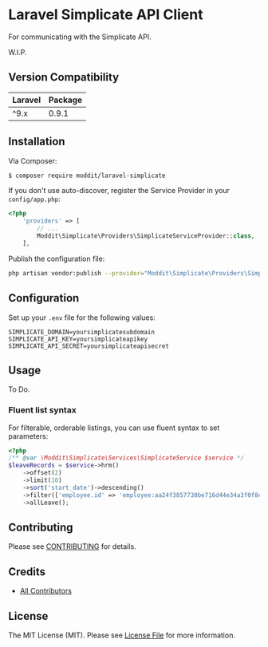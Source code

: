 # Laravel Simplicate API Client

For communicating with the Simplicate API.

W.I.P.


## Version Compatibility

 Laravel             | Package 
:--------------------|:--------
 ^9.x                 | 0.9.1



## Installation

Via Composer:

``` bash
$ composer require moddit/laravel-simplicate
```

If you don't use auto-discover, register the Service Provider in your `config/app.php`:

```php
<?php
    'providers' => [
        // ...
        Moddit\Simplicate\Providers\SimplicateServiceProvider::class,
    ],
```


Publish the configuration file:

``` bash
php artisan vendor:publish --provider="Moddit\Simplicate\Providers\SimplicateServiceProvider"
```

## Configuration

Set up your `.env` file for the following values:

```dotenv
SIMPLICATE_DOMAIN=yoursimplicatesubdomain
SIMPLICATE_API_KEY=yoursimplicateapikey
SIMPLICATE_API_SECRET=yoursimplicateapisecret
```

## Usage

To Do.

### Fluent list syntax

For filterable, orderable listings, you can use fluent syntax to set parameters:

```php
<?php
/** @var \Moddit\Simplicate\Services\SimplicateService $service */
$leaveRecords = $service->hrm()
    ->offset(2)
    ->limit(10)
    ->sort('start_date')->descending()
    ->filter(['employee.id' => 'employee:aa24f3857730be716d44e34a3f0f8c3a'])
    ->allLeave();
```


## Contributing

Please see [CONTRIBUTING](CONTRIBUTING.md) for details.


## Credits

- [All Contributors][link-contributors]

## License

The MIT License (MIT). Please see [License File](LICENSE.md) for more information.


[link-author]: https://github.com/moddit
[link-contributors]: ../../contributors
